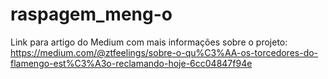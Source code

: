 # raspagem_meng-o

Link para artigo do Medium com mais informações sobre o projeto: https://medium.com/@ztfeelings/sobre-o-qu%C3%AA-os-torcedores-do-flamengo-est%C3%A3o-reclamando-hoje-6cc04847f94e

